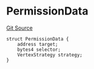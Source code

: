 # PermissionData
[Git Source](https://github.com/llama-community/vertex-v1/blob/27980926cf0c0e8a1878ad1969b27067a6a9bef5/src/utils/Structs.sol)


```solidity
struct PermissionData {
    address target;
    bytes4 selector;
    VertexStrategy strategy;
}
```

